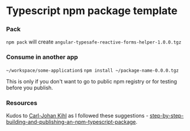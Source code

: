 # Typescript npm package template

### Pack

`npm pack` will create `angular-typesafe-reactive-forms-helper-1.0.0.tgz`

### Consume in another app

`~/workspace/some-application$` `npm install ~/package-name-0.0.0.tgz`

This is only if you don't want to go to public npm registry or for testing before you publish.

### Resources

Kudos to [Carl-Johan Kihl](https://itnext.io/@carljohan.kihl) as I followed these suggestions - [step-by-step-building-and-publishing-an-npm-typescript-package](https://itnext.io/step-by-step-building-and-publishing-an-npm-typescript-package-44fe7164964c).


